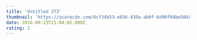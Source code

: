 ```yaml
---
title: 'Untitled 273'
thumbnail: 'https://ucarecdn.com/8cf34b53-e836-439a-ab0f-6d90f04be504/'
date: 2016-09-23T21:04:02.000Z
rating: 2
---
```

